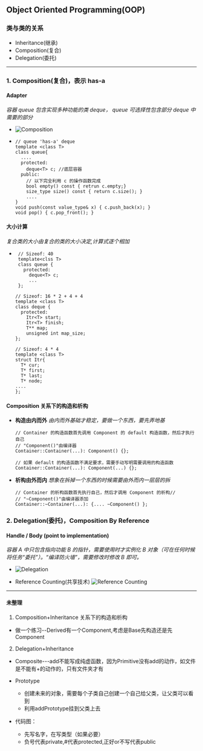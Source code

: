 ## Object Oriented Programming(OOP)

### 类与类的关系
- Inheritance(继承)
- Composition(复合)
- Delegation(委托)

---
### 1. Composition(复合)，表示 has-a
#### Adapter
*容器 queue 包含实现多种功能的类 deque， queue 可选择性包含部分 deque 中需要的部分* 
- ![Composition](http://upload-images.jianshu.io/upload_images/9987091-0f199bfa65a0f12b.png?imageMogr2/auto-orient/strip%7CimageView2/2/w/1240)

-   ```
    // queue 'has-a' deque
    template <class T>
    class queue{
      ....
      protected:
        deque<T> c; //底层容器
      public:
        // 以下完全利用 c 的操作函数完成
        bool empty() const { retrun c.empty;}
        size_type size() const { return c.size(); }
        ....
    }
    void push(const value_type& x) { c.push_back(x); }
    void pop() { c.pop_front(); }
    ```
  
#### 大小计算
*复合类的大小由复合的类的大小决定,计算式逐个相加*
-  ```
    // Sizeof: 40
    template<clss T>
    class queue {
      protected:
        deque<T> c;
        ...
    };
    ```
    ```
    // Sizeof: 16 * 2 + 4 + 4
    template <class T>
    class deque {
      protected:
        Itr<T> start;
        Itr<T> finish;
        T** map;
        unsigned int map_size;
    };
    ```
    ```
    // Sizeof: 4 * 4
    template <class T>
    struct Itr{
      T* cur;
      T* first;
      T* last;
      T* node;
    ....
    };
    ```

#### Composition 关系下的构造和析构 
- **构造由内而外** 
  *由内而外基础才稳定，要做一个东西，要先弄地基*
  ```
  // Container 的构造函数首先调用 Component 的 default 构造函数，然后才执行自己
  // "Component()"由编译器
  Container::Container(...): Component() {}; 

  // 如果 default 的构造函数不满足要求，需要手动写明需要调用的构造函数
  Container::Container(...): Component(...) {}; 
  ```
- **析构由外而内**
  *想象在拆掉一个东西的时候需要由外而内一层层的拆*
  ```
  // Container 的析构函数首先执行自己，然后才调用 Component 的析构// 
  // "~Component()"由编译器添加
  Container::~Container(...): {.... ~Component() }; 
  ```

### 2. Delegation(委托)，Composition By Reference
#### Handle / Body (point to implementation)
*容器 A 中只包含指向功能 B 的指针，需要使用时才实例化 B 对象（可在任何时候将任务“委托”）。“编译防火墙”，需要修改时修改 B 即可。*
- ![Delegation](http://upload-images.jianshu.io/upload_images/9987091-348821d1b596641f.png?imageMogr2/auto-orient/strip%7CimageView2/2/w/1240)

- Reference Counting(共享技术)
![Reference Counting](http://upload-images.jianshu.io/upload_images/9987091-0c3a75954b5c03bf.png?imageMogr2/auto-orient/strip%7CimageView2/2/w/1240)


  
---
#### 未整理
1. Composition+Inheritance 关系下的构造和析构
  - 做一个练习--Derived有一个Component,考虑是Base先构造还是先Component
2. Delegation+Inheritance
  - Composite---add不能写成纯虚函数，因为Primitive没有add的动作，如文件是不能有+的动作的，只有文件夹才有
  - Prototype
    - 创建未来的对象，需要每个子类自己创建一个自己给父类，让父类可以看到
    - 利用addPrototype挂到父类上去

  - 代码图：
    - 先写名字，在写类型（如果必要）
    - 负号代表private,#代表protected,正好or不写代表public



